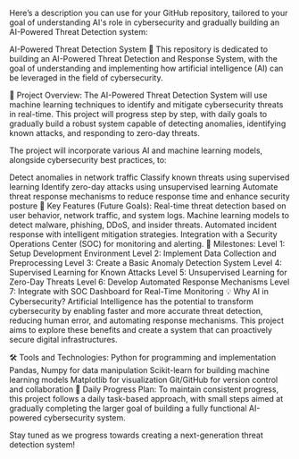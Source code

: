 
Here’s a description you can use for your GitHub repository, tailored to your goal of understanding AI's role in cybersecurity and gradually building an AI-Powered Threat Detection system:

AI-Powered Threat Detection System 🚀
This repository is dedicated to building an AI-Powered Threat Detection and Response System, with the goal of understanding and implementing how artificial intelligence (AI) can be leveraged in the field of cybersecurity.

📌 Project Overview:
The AI-Powered Threat Detection System will use machine learning techniques to identify and mitigate cybersecurity threats in real-time. This project will progress step by step, with daily goals to gradually build a robust system capable of detecting anomalies, identifying known attacks, and responding to zero-day threats.

The project will incorporate various AI and machine learning models, alongside cybersecurity best practices, to:

Detect anomalies in network traffic
Classify known threats using supervised learning
Identify zero-day attacks using unsupervised learning
Automate threat response mechanisms to reduce response time and enhance security posture
🌟 Key Features (Future Goals):
Real-time threat detection based on user behavior, network traffic, and system logs.
Machine learning models to detect malware, phishing, DDoS, and insider threats.
Automated incident response with intelligent mitigation strategies.
Integration with a Security Operations Center (SOC) for monitoring and alerting.
🎯 Milestones:
Level 1: Setup Development Environment
Level 2: Implement Data Collection and Preprocessing
Level 3: Create a Basic Anomaly Detection System
Level 4: Supervised Learning for Known Attacks
Level 5: Unsupervised Learning for Zero-Day Threats
Level 6: Develop Automated Response Mechanisms
Level 7: Integrate with SOC Dashboard for Real-Time Monitoring
💡 Why AI in Cybersecurity?
Artificial Intelligence has the potential to transform cybersecurity by enabling faster and more accurate threat detection, reducing human error, and automating response mechanisms. This project aims to explore these benefits and create a system that can proactively secure digital infrastructures.

🛠️ Tools and Technologies:
Python for programming and implementation
Pandas, Numpy for data manipulation
Scikit-learn for building machine learning models
Matplotlib for visualization
Git/GitHub for version control and collaboration
📅 Daily Progress Plan:
To maintain consistent progress, this project follows a daily task-based approach, with small steps aimed at gradually completing the larger goal of building a fully functional AI-powered cybersecurity system.

Stay tuned as we progress towards creating a next-generation threat detection system!
